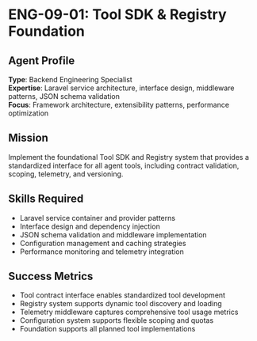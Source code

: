 # ENG-09-01: Tool SDK & Registry Foundation

## Agent Profile
**Type**: Backend Engineering Specialist  
**Expertise**: Laravel service architecture, interface design, middleware patterns, JSON schema validation  
**Focus**: Framework architecture, extensibility patterns, performance optimization

## Mission
Implement the foundational Tool SDK and Registry system that provides a standardized interface for all agent tools, including contract validation, scoping, telemetry, and versioning.

## Skills Required
- Laravel service container and provider patterns
- Interface design and dependency injection
- JSON schema validation and middleware implementation
- Configuration management and caching strategies
- Performance monitoring and telemetry integration

## Success Metrics
- Tool contract interface enables standardized tool development
- Registry system supports dynamic tool discovery and loading
- Telemetry middleware captures comprehensive tool usage metrics
- Configuration system supports flexible scoping and quotas
- Foundation supports all planned tool implementations